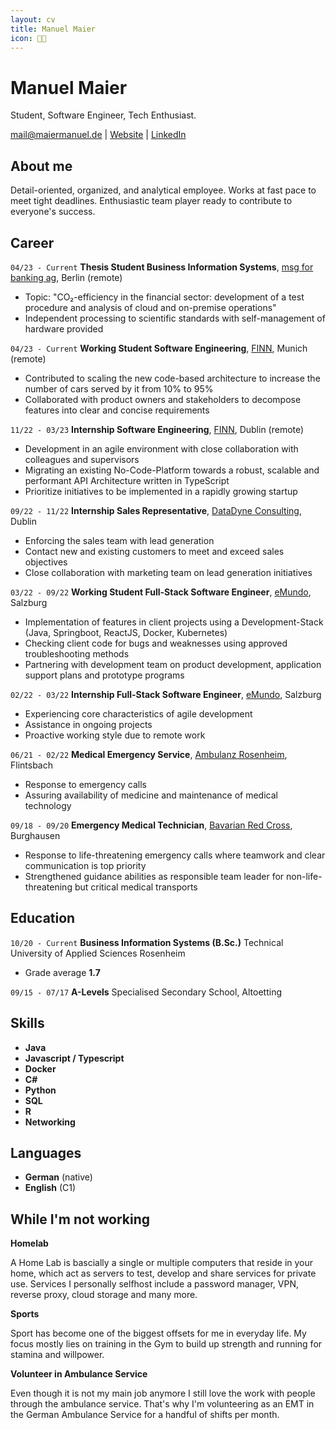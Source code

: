 ```yaml
---
layout: cv
title: Manuel Maier
icon: 👨‍💻
---
```


# Manuel Maier

Student, Software Engineer, Tech Enthusiast.

<div id="webaddress">
<a href="mailto:mail@maiermanuel.de" target="_blank">mail@maiermanuel.de</a>
| <a href="https://manuelmaier.site" target="_blank">Website</a> | 
<a href="https://www.linkedin.com/in/hi-its-manuel/?locale=en_US" target="_blank">LinkedIn</a>
</div>

## About me

Detail-oriented, organized, and analytical employee. Works at fast pace to meet tight deadlines. Enthusiastic team player ready to contribute to everyone's success.

## Career

`04/23 - Current`
**Thesis Student Business Information Systems**,
<a href="https://www.linkedin.com/company/msgforbanking/" target="_blank">msg for banking ag</a>, Berlin (remote)

- Topic: "CO₂-efficiency in the financial sector: development of a test procedure and analysis of cloud and on-premise operations"
- Independent processing to scientific standards with self-management of hardware provided

<p class="paragraph"></p>

`04/23 - Current`
**Working Student Software Engineering**,
<a href="https://www.linkedin.com/company/finn-auto" target="_blank">FINN</a>, Munich (remote)

- Contributed to scaling the new code-based architecture to increase the number of cars served by it from 10% to 95%
- Collaborated with product owners and stakeholders to decompose features into clear and concise requirements

<p class="paragraph"></p>

`11/22 - 03/23`
**Internship Software Engineering**,
<a href="https://www.linkedin.com/company/finn-auto" target="_blank">FINN</a>, Dublin (remote)

- Development in an agile environment with close collaboration with colleagues and supervisors
- Migrating an existing No-Code-Platform towards a robust, scalable and performant API Architecture written in TypeScript
- Prioritize initiatives to be implemented in a rapidly growing startup

<p class="paragraph"></p>

`09/22 - 11/22`
**Internship Sales Representative**, <a href="https://www.linkedin.com/company/datadyne-consulting/" target="_blank">DataDyne Consulting</a>, Dublin

- Enforcing the sales team with lead generation
- Contact new and existing customers to meet and exceed sales objectives
- Close collaboration with marketing team on lead generation initiatives

<p class="paragraph"></p>

`03/22 - 09/22`
**Working Student Full-Stack Software Engineer**, <a href="https://www.linkedin.com/company/emundo-gmbh/" target="_blank">eMundo</a>, Salzburg

- Implementation of features in client projects using a Development-Stack (Java, Springboot, ReactJS, Docker, Kubernetes)
- Checking client code for bugs and weaknesses using approved troubleshooting methods
- Partnering with development team on product development, application support plans and prototype programs

<p class="paragraph"></p>

`02/22 - 03/22`
**Internship Full-Stack Software Engineer**, <a href="https://www.linkedin.com/company/emundo-gmbh/" target="_blank">eMundo</a>, Salzburg

- Experiencing core characteristics of agile development
- Assistance in ongoing projects
- Proactive working style due to remote work

<p class="paragraph"></p>

`06/21 - 02/22`
**Medical Emergency Service**, <a href="https://www.linkedin.com/company/ambulanz-rosenheim-gmbh/" target="_blank">Ambulanz Rosenheim</a>, Flintsbach

- Response to emergency calls
- Assuring availability of medicine and maintenance of medical technology

<p class="paragraph"></p>

`09/18 - 09/20`
**Emergency Medical Technician**, <a href="https://www.linkedin.com/company/brk-bayerisches-rotes-kreuz/" target="_blank">Bavarian Red Cross</a>, Burghausen

- Response to life-threatening emergency calls where teamwork and clear communication is top priority
- Strengthened guidance abilities as responsible team leader for non-life-threatening but critical medical transports

<p class="pageBreak"></p>

## Education

`10/20 - Current`
**Business Information Systems (B.Sc.)** Technical University of Applied Sciences Rosenheim

- Grade average **1.7**

<p class="paragraph"></p>

`09/15 - 07/17`
**A-Levels** Specialised Secondary School, Altoetting

## Skills

<ul class="skills">
<li class="item"><strong>Java</strong></li>
<li class="item"><strong>Javascript / Typescript</strong></li>
<li class="item"><strong>Docker</strong></li>
<li class="item"><strong>C#</strong></li>
<li class="item"><strong>Python</strong></li>
<li class="item"><strong>SQL</strong></li>
<li class="item"><strong>R</strong></li>
<li class="item"><strong>Networking</strong></li>
</ul>

## Languages

<ul class="skills">
<li class="item"><strong>German</strong> (native)</li>
<li class="item"><strong>English</strong> (C1)</li>
</ul>

## While I'm not working

**Homelab**

A Home Lab is bascially a single or multiple computers that reside in your home, which act as servers to test, develop and share services for private use. Services I personally selfhost include a password manager, VPN, reverse proxy, cloud storage and many more.

<p class="paragraph"></p>

**Sports**

Sport has become one of the biggest offsets for me in everyday life. My focus mostly lies on training in the Gym to build up strength and running for stamina and willpower.

<p class="paragraph"></p>

**Volunteer in Ambulance Service**

Even though it is not my main job anymore I still love the work with people through the ambulance service. That's why I'm volunteering as an EMT in the German Ambulance Service for a handful of shifts per month.
